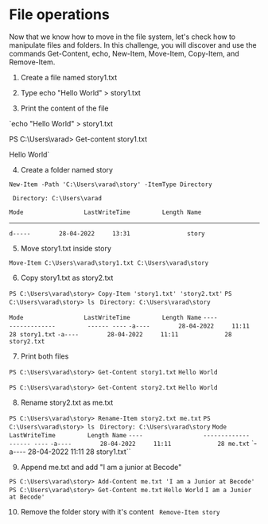 #    File operations

Now that we know how to move in the file system, let's check how to manipulate files and folders. In this challenge, you will discover and use the commands Get-Content, echo, New-Item, Move-Item, Copy-Item, and Remove-Item.

1. Create a file named story1.txt

2. Type echo "Hello World" > story1.txt

3. Print the content of the file

`echo "Hello World" > story1.txt

PS C:\Users\varad> Get-content story1.txt

Hello World`

4. Create a folder named story

`New-Item -Path 'C:\Users\varad\story' -ItemType Directory`


` Directory: C:\Users\varad`


`Mode                 LastWriteTime         Length Name`
----                 -------------         ------ ----
`d-----        28-04-2022     13:31                story`


5. Move story1.txt inside story

`Move-Item C:\Users\varad\story1.txt C:\Users\varad\story`

6. Copy story1.txt as story2.txt


`PS C:\Users\varad\story> Copy-Item 'story1.txt' 'story2.txt'`
`PS C:\Users\varad\story> ls`
` Directory: C:\Users\varad\story`


`Mode                 LastWriteTime         Length Name`
`----                 -------------         ------ ----`
`-a----        28-04-2022     11:11             28 story1.txt`
`-a----        28-04-2022     11:11             28 story2.txt`

7. Print both files

`PS C:\Users\varad\story> Get-Content story1.txt`
`Hello World`

`PS C:\Users\varad\story> Get-Content story2.txt`
`Hello World`

8. Rename story2.txt as me.txt

`PS C:\Users\varad\story> Rename-Item story2.txt me.txt`
`PS C:\Users\varad\story> ls`
` Directory: C:\Users\varad\story`
`Mode                 LastWriteTime         Length Name`
`----                 -------------         ------ ----`
`-a----        28-04-2022     11:11             28 me.txt`
`-a----        28-04-2022     11:11             28 story1.txt``

9. Append me.txt and add "I am a junior at Becode"

`PS C:\Users\varad\story> Add-Content me.txt 'I am a Junior at Becode'`
`PS C:\Users\varad\story> Get-Content me.txt`
`Hello World`
`I am a Junior at Becode'`

10. Remove the folder story with it's content
` Remove-Item story`



